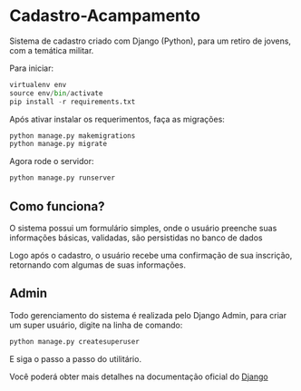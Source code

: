 # Cadastro-Acampamento
Sistema de cadastro criado com Django (Python), para um retiro de jovens, com a temática militar.

Para iniciar:
```python
virtualenv env
source env/bin/activate
pip install -r requirements.txt

```

Após ativar instalar os requerimentos, faça as migrações:
```python
python manage.py makemigrations
python manage.py migrate
```

Agora rode o servidor:
```python
python manage.py runserver
```

## Como funciona?
O sistema possui um formulário simples, onde o usuário preenche suas informações básicas, validadas, são persistidas no banco de dados

Logo após o cadastro, o usuário recebe uma confirmação de sua inscrição, retornando com algumas de suas informações.

## Admin
Todo gerenciamento do sistema é realizada pelo Django Admin, para criar um super usuário, digite na linha de comando:

```python
python manage.py createsuperuser
```

E siga o passo a passo do utilitário.


Você poderá obter mais detalhes na documentação oficial do [Django](https://docs.djangoproject.com/en/3.0/ "Django")
